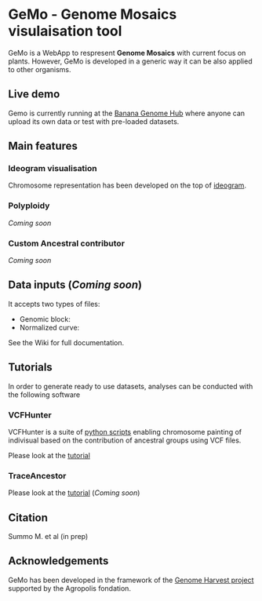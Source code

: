 # GeMo - Genome Mosaics visulaisation tool

GeMo is a WebApp to respresent **Genome Mosaics** with current focus on plants. However, GeMo is developed in a generic way it can be also applied to other organisms.


## Live demo
Gemo is currently running at the [Banana Genome Hub](https://banana-tools-genome-hub.southgreen.fr/gemo/) where anyone can upload its own data or test with pre-loaded datasets.

## Main features 

### Ideogram visualisation

Chromosome representation has been developed on the top of [ideogram](https://github.com/eweitz/ideogram).

### Polyploidy 

*Coming soon*

### Custom Ancestral contributor

*Coming soon*


## Data inputs (*Coming soon*)

It accepts two types of files:

- Genomic block: 
- Normalized curve:

See the Wiki for full documentation.


## Tutorials

In order to generate ready to use datasets, analyses can be conducted with the following software

### VCFHunter

VCFHunter is a suite of [python scripts](https://github.com/SouthGreenPlatform/VcfHunter) enabling chromosome painting of indivisual based on the contribution of ancestral groups using VCF files.

Please look at the [tutorial](https://github.com/SouthGreenPlatform/VcfHunter/blob/master/turorial_painting_GEMO_visualization.md)

### TraceAncestor

Please look at the [tutorial](https://github.com/SouthGreenPlatform/TraceAncestor2)  (*Coming soon*)

## Citation

Summo M. et al (in prep)

## Acknowledgements

GeMo has been developed in the framework of the [Genome Harvest project](https://www.genomeharvest.fr) supported by the Agropolis fondation.
